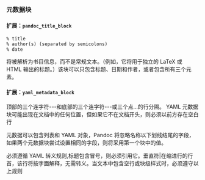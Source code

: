 ### 元数据块

#### 扩展：`pandoc_title_block`

```
% title
% author(s) (separated by semicolons)
% date
```

将被解析为书目信息，而不是常规文本。（例如，它将用于独立的 LaTeX 或 HTML 输出的标题。）该块可以只包含标题、日期和作者，或者包含所有三个元素。

#### 扩展：`yaml_metadata_block`

顶部的三个连字符---和底部的三个连字符---或三个点...的行分隔。 YAML 元数据块可能出现在文档中的任何位置，但如果它不在文档开头，则必须以前方存在空白行

元数据可以包含列表和 YAML 对象，Pandoc 将忽略名称以下划线结尾的字段，如果两个元数据块尝试设置相同的字段，则将采用第一个块中的值。

必须遵循 YAML 转义规则,标题包含冒号，则必须引用它。垂直符|在缩进行的行首，该行将按字面解释，无需转义。当文本中包含空行或块级样式时，必须遵守以上规则